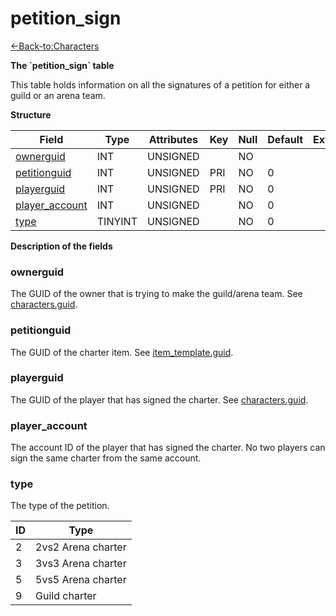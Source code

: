 # petition\_sign

[<-Back-to:Characters](database-characters.md)

**The \`petition\_sign\` table**

This table holds information on all the signatures of a petition for either a guild or an arena team.

**Structure**

| Field               | Type    | Attributes | Key | Null | Default | Extra | Comment |
| ------------------- | ------- | ---------- | --- | ---- | ------- | ----- | ------- |
| [ownerguid][1]      | INT     | UNSIGNED   |     | NO   |         |       |         |
| [petitionguid][2]   | INT     | UNSIGNED   | PRI | NO   | 0       |       |         |
| [playerguid][3]     | INT     | UNSIGNED   | PRI | NO   | 0       |       |         |
| [player_account][4] | INT     | UNSIGNED   |     | NO   | 0       |       |         |
| [type][5]           | TINYINT | UNSIGNED   |     | NO   | 0       |       |         |

[1]: #ownerguid
[2]: #petitionguid
[3]: #playerguid
[4]: #player_account
[5]: #type

**Description of the fields**

### ownerguid

The GUID of the owner that is trying to make the guild/arena team. See [characters.guid](characters#guid).

### petitionguid

The GUID of the charter item. See [item\_template.guid](item_template#guid).

### playerguid

The GUID of the player that has signed the charter. See [characters.guid](characters#guid).

### player\_account

The account ID of the player that has signed the charter. No two players can sign the same charter from the same account.

### type

The type of the petition.

| ID | Type               |
|--- | -------------------|
| 2  | 2vs2 Arena charter |
| 3  | 3vs3 Arena charter |
| 5  | 5vs5 Arena charter |
| 9  | Guild charter      |